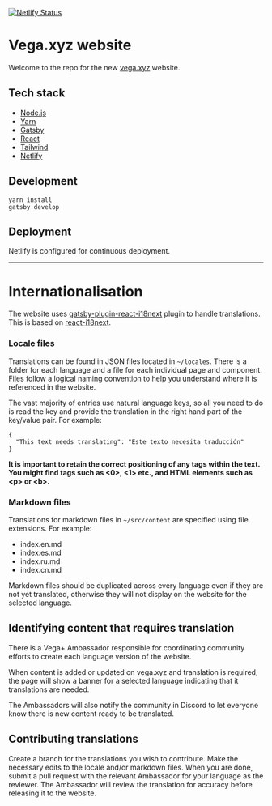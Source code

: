 [![Netlify Status](https://api.netlify.com/api/v1/badges/300c8347-d327-4192-a819-b49a684e06df/deploy-status)](https://app.netlify.com/sites/vega/deploys)

# Vega.xyz website

Welcome to the repo for the new [vega.xyz](https://vega.xyz) website.

## Tech stack

- [Node.js](https://nodejs.org/)
- [Yarn](https://yarnpkg.com/)
- [Gatsby](https://www.gatsbyjs.com/)
- [React](https://reactjs.org/)
- [Tailwind](https://tailwindcss.com/)
- [Netlify](https://www.netlify.com/)

## Development

```
yarn install
gatsby develop
```

## Deployment

Netlify is configured for continuous deployment.

---

# Internationalisation

The website uses [gatsby-plugin-react-i18next](https://github.com/microapps/gatsby-plugin-react-i18next) plugin to handle translations. This is based on [react-i18next](https://react.i18next.com/).

### Locale files

Translations can be found in JSON files located in `~/locales`. There is a folder for each language and a file for each individual page and component. Files follow a logical naming convention to help you understand where it is referenced in the website.

The vast majority of entries use natural language keys, so all you need to do is read the key and provide the translation in the right hand part of the key/value pair. For example:

```
{
  "This text needs translating": "Este texto necesita traducción"
}
```

**It is important to retain the correct positioning of any tags within the text. You might find tags such as <0>, <1> etc., and HTML elements such as &lt;p&gt; or &lt;b&gt;.**

### Markdown files

Translations for markdown files in `~/src/content` are specified using file extensions. For example:

- index.en.md
- index.es.md
- index.ru.md
- index.cn.md

Markdown files should be duplicated across every language even if they are not yet translated, otherwise they will not display on the website for the selected language.

## Identifying content that requires translation

There is a Vega+ Ambassador responsible for coordinating community efforts to create each language version of the website.

When content is added or updated on vega.xyz and translation is required, the page will show a banner for a selected language indicating that it translations are needed.

The Ambassadors will also notify the community in Discord to let everyone know there is new content ready to be translated.

## Contributing translations

Create a branch for the translations you wish to contribute. Make the necessary edits to the locale and/or markdown files. When you are done, submit a pull request with the relevant Ambassador for your language as the reviewer. The Ambassador will review the translation for accuracy before releasing it to the website.
